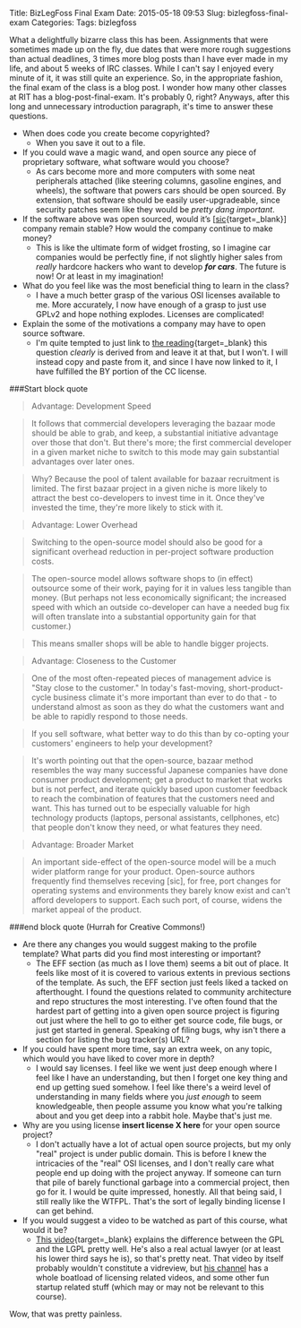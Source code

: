 Title: BizLegFoss Final Exam
Date: 2015-05-18 09:53
Slug: bizlegfoss-final-exam
Categories: 
Tags: bizlegfoss

What a delightfully bizarre class this has been. Assignments that were sometimes made up on the fly, due dates that were more rough suggestions than actual deadlines, 3 times more blog posts than I have ever made in my life, and about 5 weeks of IRC classes. While I can't say I enjoyed every minute of it, it was still quite an experience. So, in the appropriate fashion, the final exam of the class is a blog post. I wonder how many other classes at RIT has a blog-post-final-exam. It's probably 0, right? Anyways, after this long and unnecessary introduction paragraph, it's time to answer these questions. 

- When does code you create become copyrighted?
    + When you save it out to a file.
- If you could wave a magic wand, and open source any piece of proprietary software, what software would you choose?
    + As cars become more and more computers with some neat peripherals attached (like steering columns, gasoline engines, and wheels), the software that powers cars should be open sourced. By extension, that software should be easily user-upgradeable, since security patches seem like they would be *pretty dang important*. 
- If the software above was open sourced, would it’s [[sic](http://www.homestarrunner.com/sbemail89.html){target=_blank}] company remain stable? How would the company continue to make money?
    + This is like the ultimate form of widget frosting, so I imagine car companies would be perfectly fine, if not slightly higher sales from *really* hardcore hackers who want to develop ***for cars***. The future is now! Or at least in my imagination!
- What do you feel like was the most beneficial thing to learn in the class?
    + I have a much better grasp of the various OSI licenses available to me. More accurately, I now have enough of a grasp to just use GPLv2 and hope nothing explodes. Licenses are complicated!
- Explain the some of the motivations a company may have to open source software. 
    + I'm quite tempted to just link to [the reading](http://opensource.org/advocacy/case_for_business.php){target=_blank} this question *clearly* is derived from and leave it at that, but I won't. I will instead copy and paste from it, and since I have now linked to it, I have fulfilled the BY portion of the CC license. 

###Start block quote

>Advantage: Development Speed

>It follows that commercial developers leveraging the bazaar mode should be able to grab, and keep, a substantial initiative advantage over those that don't. But there's more; the first commercial developer in a given market niche to switch to this mode may gain substantial advantages over later ones.

>Why? Because the pool of talent available for bazaar recruitment is limited. The first bazaar project in a given niche is more likely to attract the best co-developers to invest time in it. Once they've invested the time, they're more likely to stick with it.

>Advantage: Lower Overhead

>Switching to the open-source model should also be good for a significant overhead reduction in per-project software production costs.

>The open-source model allows software shops to (in effect) outsource some of their work, paying for it in values less tangible than money. (But perhaps not less economically significant; the increased speed with which an outside co-developer can have a needed bug fix will often translate into a substantial opportunity gain for that customer.)

>This means smaller shops will be able to handle bigger projects.

>Advantage: Closeness to the Customer

>One of the most often-repeated pieces of management advice is "Stay close to the customer." In today's fast-moving, short-product-cycle business climate it's more important than ever to do that - to understand almost as soon as they do what the customers want and be able to rapidly respond to those needs.

>If you sell software, what better way to do this than by co-opting your customers' engineers to help your development?

>It's worth pointing out that the open-source, bazaar method resembles the way many successful Japanese companies have done consumer product development; get a product to market that works but is not perfect, and iterate quickly based upon customer feedback to reach the combination of features that the customers need and want. This has turned out to be especially valuable for high technology products (laptops, personal assistants, cellphones, etc) that people don't know they need, or what features they need.

>Advantage: Broader Market

>An important side-effect of the open-source model will be a much wider platform range for your product. Open-source authors frequently find themselves receving [sic], for free, port changes for operating systems and environments they barely know exist and can't afford developers to support. Each such port, of course, widens the market appeal of the product.

###end block quote (Hurrah for Creative Commons!)

- Are there any changes you would suggest making to the profile template?  What parts did you find most interesting or important?
    + The EFF section (as much as I love them) seems a bit out of place. It feels like most of it is covered to various extents in previous sections of the template. As such, the EFF section just feels liked a tacked on afterthought. I found the questions related to community architecture and repo structures the most interesting. I've often found that the hardest part of getting into a given open source project is figuring out just where the hell to go to either get source code, file bugs, or just get started in general. Speaking of filing bugs, why isn't there a section for listing the bug tracker(s) URL? 
- If you could have spent more time, say an extra week, on any topic, which 
would you have liked to cover more in depth?
    + I would say licenses. I feel like we went just deep enough where I feel like I have an understanding, but then I forget one key thing and end up getting sued somehow. I feel like there's a weird level of understanding in many fields where you *just enough* to seem knowledgeable, then people assume you know what you're talking about and you get deep into a rabbit hole. Maybe that's just me. 
- Why are you using license **insert license X here**  for your open source project?
    + I don't actually have a lot of actual open source projects, but my only "real" project is under public domain. This is before I knew the intricacies of the "real" OSI licenses, and I don't really care what people end up doing with the project anyway. If someone can turn that pile of barely functional garbage into a commercial project, then go for it. I would be quite impressed, honestly. All that being said, I still really like the WTFPL. That's the sort of legally binding license I can get behind.
- If you would suggest a video to be watched as part of this course, what would it be?
    + [This video](https://www.youtube.com/watch?v=JlIrSMzF8T4){target=_blank} explains the difference between the GPL and the LGPL pretty well. He's also a real actual lawyer (or at least his lower third says he is), so that's pretty neat. That video by itself probably wouldn't constitute a vidreview, but [his channel](https://www.youtube.com/channel/UC58hHLmRo3kEcCqJRBO2qKg/videos) has a whole boatload of licensing related videos, and some other fun startup related stuff (which may or may not be relevant to this course). 

Wow, that was pretty painless. 